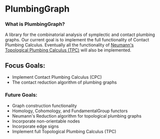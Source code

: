 # PlumbingGraph

### What is PlumbingGraph?
A library for the combinatorial analysis of symplectic and contact plumbing graphs. Our current goal is to implement the full functionality of Contact Plumbing Calculus. Eventually all the functionality of [Neumann's Topological Plumbing Calculus (TPC)](https://www.maths.ed.ac.uk/~v1ranick/papers/neumann008.pdf) will also 
be implemented.

## Focus Goals:
  - Implement Contact Plumbing Calculus (CPC)
  - The contact reduction algorithm of plumbing graphs

### Future Goals:
  - Graph construction functionality
  - Homology, Cohomology, and FundamentalGroup functors
  - Neumann's Reduction algorithm for topological plumbing graphs
  - Incorporate non-orientable nodes
  - Incorporate edge signs
  - Implement full Topological Plumbing Calculus (TPC)
